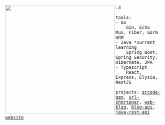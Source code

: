 <p float="left">
 <img src="https://github.com/fr3fou/fr3fou/assets/1344906/2896e138-3d60-4ec9-a735-fe169704be69" width="350" align="left">
  <p float="left">
    <samp>
      :3 
      <br>
      <br>
      tools:
      <br>
      - Go<br>
          &nbsp;&nbsp;&nbsp;&nbsp;Gin, Echo Mux, Fiber, Gorm ORM<br>
      - Java *current learning<br>
          &nbsp;&nbsp;&nbsp;&nbsp;Spring Boot, Spring Security, Hibernate, JPA<br>
      - Typescript<br>
          &nbsp;&nbsp;&nbsp;&nbsp;React, Express, Elysia, NestJS<br>
      <br>
      projects: <a href="https://github.com/lorewired/qrcode-generator">qrcode-gen</a>, <a href="https://github.com/lorewired/url-shortener">url-shortener</a>, <a href="https://github.com/lorewired/ts-blog-web-update">web-blog</a>, <a href="https://github.com/lorewired/go-blog-api">blog-api</a>, <a href="https://github.com/lorewired/projeto-spring">java-rest-api</a>
      <br>
      <a href="https://lorewired.netlify.app/">website</a>
      <b>
    </samp>
    <br>
    <br>
  </p>
</p>
